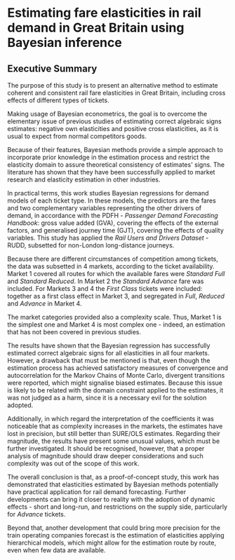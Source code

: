 # Estimating fare elasticities in rail demand in Great Britain using Bayesian inference

## Executive Summary

The purpose of this study is to present an alternative method to estimate coherent and consistent rail fare elasticities in Great Britain, including cross effects of different types of tickets.

Making usage of Bayesian econometrics, the goal is to overcome the elementary issue of previous studies of estimating correct algebraic signs estimates: negative own elasticities and positive cross elasticities, as it is usual to expect from normal competitors goods. 

Because of their features, Bayesian methods provide a simple approach to incorporate prior knowledge in the estimation process and restrict the elasticity domain to assure theoretical consistency of estimates' signs. The literature has shown that they have been successfully applied to market research and elasticity estimation in other industries. 

In practical terms, this work studies Bayesian regressions for demand models of each ticket type. In these models, the predictors are the fares and two complementary variables representing the other drivers of demand, in accordance with the PDFH - *Passenger Demand Forecasting Handbook*: gross value added (GVA), covering the effects of the external factors, and generalised journey time (GJT), covering the effects of quality variables. This study has applied the *Rail Users and Drivers Dataset* - RUDD, subsetted for non-London long-distance journeys.

Because there are different circumstances of competition among tickets, the data was subsetted in 4 markets, according to the ticket availability. Market 1 covered all routes for which the available fares were *Standard Full* and *Standard Reduced*. In Market 2 the *Standard Advance* fare was included. For Markets 3 and 4 the *First Class* tickets were included: together as a first class effect in Market 3, and segregated in *Full*, *Reduced* and *Advance* in Market 4. 

The market categories provided also a complexity scale. Thus, Market 1 is the simplest one and Market 4 is most complex one - indeed, an estimation that has not been covered in previous studies.

The results have shown that the Bayesian regression has successfully estimated correct algebraic signs for all elasticities in all four markets. However, a drawback that must be mentioned is that, even though the estimation process has achieved satisfactory measures of convergence and autocorrelation for the Markov Chains of Monte Carlo, divergent transitions were reported, which might signalise biased estimates. Because this issue is likely to be related with the domain constraint applied to the estimates, it was not judged as a harm, since it is a necessary evil for the solution adopted.

Additionally, in which regard the interpretation of the coefficients it was noticeable that as complexity increases in the markets, the estimates have lost in precision, but still better than SURE/OLS estimates. Regarding their magnitude, the results have present some unusual values, which must be further investigated. It should be recognised, however, that a proper analysis of magnitude should draw deeper considerations and such complexity was out of the scope of this work.

The overall conclusion is that, as a proof-of-concept study, this work has demonstrated that elasticities estimated by Bayesian methods potentially have practical application for rail demand forecasting. Further developments can bring it closer to reality with the adoption of dynamic effects - short and long-run, and restrictions on the supply side, particularly for *Advance* tickets.

Beyond that, another development that could bring more precision for the train operating companies forecast is the estimation of elasticities applying hierarchical models, which might allow for the estimation route by route, even when few data are available.
